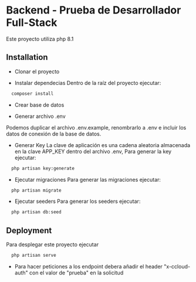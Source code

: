 
# Backend - Prueba de Desarrollador Full-Stack

Este proyecto utiliza php 8.1


## Installation

- Clonar el proyecto

- Instalar dependecias
Dentro de la raíz del proyecto ejecutar:


```bash
  composer install
```
- Crear base de datos

- Generar archivo .env

Podemos duplicar el archivo .env.example, renombrarlo a .env e incluir los datos de conexión de la base de datos.
- Generar Key
La clave de aplicación es una cadena aleatoria
almacenada en la clave APP_KEY dentro del archivo .env,
Para generar la key ejecutar: 
```bash
  php artisan key:generate
```
- Ejecutar migraciones
Para generar las migraciones ejecutar:
```bash
  php artisan migrate
```
- Ejecutar seeders
Para generar los seeders ejecutar:
```bash
  php artisan db:seed
```

## Deployment

Para desplegar este proyecto ejecutar

```bash
  php artisan serve
```
- Para hacer peticiones a los endpoint debera añadir el header "x-ccloud-auth" con el valor de "prueba" en la solicitud
